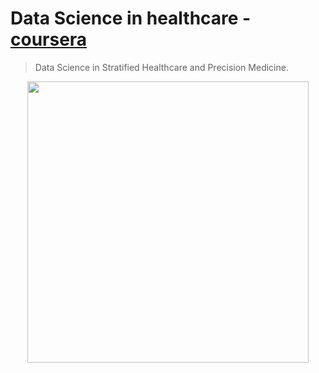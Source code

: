 # Data Science in healthcare - [coursera](https://www.coursera.org/learn/datascimed)
> Data Science in Stratified Healthcare and Precision Medicine.

<p align='center'>
  <img src="https://d3njjcbhbojbot.cloudfront.net/api/utilities/v1/imageproxy/https://coursera-course-photos.s3.amazonaws.com/cf/3f67402b7f11e8bff6877a2aed529e/logo_idea3_1.jpg?auto=format%2Ccompress&dpr=2.625" width="450" height="450"/>
</p>

